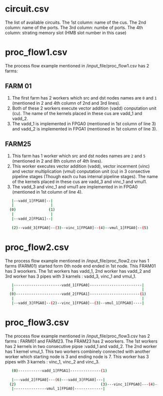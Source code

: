 # circuit.csv

The list of available circuits.
The 1st column: name of the cus.
The 2nd column: name of the ports.
The 3rd column: numbe of ports.
The 4th column: strating memory slot (HMB slot number in this case)

# proc_flow1.csv

The process flow example mentioned in /input_file/proc_flow1.csv
has 2 farms:

## FARM 01
1. The first farm has 2 workers which src and dst nodes names are `0` and `1` (mentioned in 2 and 4th column of 2nd and 3rd lines).
2. Both of these 2 workers execute vector addition (vadd) conputation unit (cu). The name of the kernels placed in these cus are vadd_1 and vadd_2.
3. The vadd_1 is implemented in FPGA0 (mentioned in 1st column of line 3) and vadd_2 is implemented in FPGA1 (mentioned in 1st column of line 3).
## FARM25
1. This farm has 1 worker which src and dst nodes names are `2` and `5` (mentioned in 2 and 8th column of 4th lines).
2. This worker executes vector addition (vadd),  vector incerment (vinc) and vector multiplication (vmul) conputation unit (cu) in 3 consective pipeline stages (Though each cu has internal pipeline stages). The name of the kernels placed in these cus are vadd_3 and vinc_1 and vmul1.
3. The vadd_3 and vinc_1 and vmul1 are implemented in in FPGA0 (mentioned in 1st column of line 4).
```bash
   |--vadd_1[FPGA0]--|
   |                 |
  (0)               (1)   
   |                 |
   |--vadd_2[FPGA1]--|
  
   (2)--vadd_3[FPGA0]--(3)--vinc_1[FPGA0]--(4)--vmul_1[FPGA0]--(5)
```
# proc_flow2.csv
The process flow example mentioned in /input_file/proc_flow2.csv has 1 farms (FARM01) started form 0th node end ended in 1st node. This FRAM01 has 3 woorkers. The 1st workers has vadd_1, 2nd worker has vadd_2 and 3rd worker has 3 pipes with 3 karnels : vadd_3, vinc_1 and vmul_1.
```bash
   |----------------------vadd_1[FPGA0]------------------------|
   |                                                           |
  (0)---------------------vadd_2[FPGA1]-----------------------(1)   
   |                                                           |
   |--vadd_3[FPGA0]--(2)--vinc_1[FPGA0]--(3)--vmul_1[FPGA0]----|
```

# proc_flow3.csv
The process flow example mentioned in /input_file/proc_flow3.csv has 2 farms : FARM01 and FARM23. The FRAM23 has 2 woorkers. The 1st workers has 2 kernels in two consecutive pipse :vadd_1 and vadd_2. The 2nd worker has 1 kernel vmul_1. This two workers combinely connected with another worker which starting node is 3 and ending node is 7. This worker has 3 pipes with 3 karnels : vinc_1, vinc_2 and vinc_3.
```bash
   (0)-----------vadd_1[FPGA1]--------------(1)
                                                                
   |---vadd_2[FPGA0]---(6)---vadd_3[FPGA0]---|
  (2)                                       (3)---vinc_1[FPGA0]---(4)---vinc_2[FPGA0]---(5)---vinc_3[FPGA0]---(7) 
   |---------------vmul_1[FPGA0]-------------|
```
